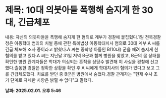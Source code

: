 # **제목: 10대 의붓아들 폭행해 숨지게 한 30대, 긴급체포**

  내용: 자신의 의붓아들을 폭행해 숨지게 한 혐의로 계부가 경찰에 붙잡혔다.1일 전북경찰청은 아동학대 범죄의 처벌 등에 관한 특례법상 아동학대치사 혐의로 30대 계부 A 씨를 긴급 체포해 조사 중이라고 밝혔다.A 씨는 중학생 아들인 B(10대) 군을 때려 숨지게 한 혐의를 받고 있다.A 씨는 지난달 31일 저녁 B군과 함께 병원을 찾았고, B군의 몸 상태를 확인한 병원 관계자들은 학대가 의심되는 흔적을 상당수 발견해 이 사실을 경찰에 신고했다.출동한 경찰은 정확한 상황을 확인 후 A 씨에게 학대치사의 혐의가 있다고 보고 그를 긴급체포했다. 치료를 받던 중 B군은 병원에서 숨졌다.경찰 관계자는 "현재 수사 초기 단계로 자세한 사항은 밝힐 수 없다"고 말했다.

  **날짜: 2025.02.01. 오후 5:46**